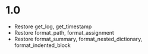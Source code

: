 # 1.0
- Restore get_log, get_timestamp
- Restore format_path, format_assignment
- Restore format_summary, format_nested_dictionary, format_indented_block
